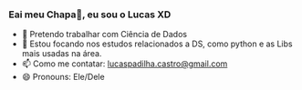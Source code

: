 ### Eai meu Chapa👋, eu sou o Lucas XD




- 👔 Pretendo trabalhar com Ciência de Dados
- 🎯 Estou focando nos estudos relacionados a DS, como python e as Libs mais usadas na área.
- 📫 Como me contatar: lucaspadilha.castro@gmail.com
- 😄 Pronouns: Ele/Dele

